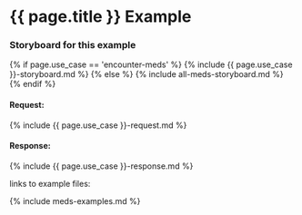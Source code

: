 # {{ page.title }} Example

<!-- source pages/\_include/{{page.md_filename}}.md  file -->

### Storyboard for this example

<!-- { { page.use_case } }-request.md -->

{% if page.use_case == 'encounter-meds' %}
{% include {{ page.use_case }}-storyboard.md %}
{% else %}
{% include all-meds-storyboard.md %}
{% endif %}


#### Request:

<!-- { { page.use_case } }-request.md -->

 {% include {{ page.use_case }}-request.md %}

#### Response:

<!-- { { page.use_case } }-response.md -->

 {% include {{ page.use_case }}-response.md %}

 <!-- { { page.use_case } }-examples.md -->

 links to example files:

  {% include meds-examples.md %}
